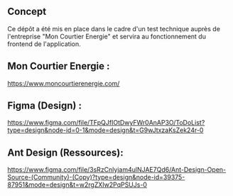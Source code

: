 ## Concept

Ce dépôt a été mis en place dans le cadre d'un test technique auprès de l'entreprise "Mon Courtier Energie" et servira au fonctionnement du frontend de l'application.

## Mon Courtier Energie :
https://www.moncourtierenergie.com/


## Figma (Design) :

https://www.figma.com/file/TFpQJfIOtDwyFWr0AnAP3O/ToDoList?type=design&node-id=0-1&mode=design&t=G9wJtxzaKsZek24r-0


## Ant Design (Ressources):
https://www.figma.com/file/3sRzCnlyjam4ulNJAE7Qd6/Ant-Design-Open-Source-(Community)-(Copy)?type=design&node-id=39375-87951&mode=design&t=w2rgZXIw2PqPSUJs-0


